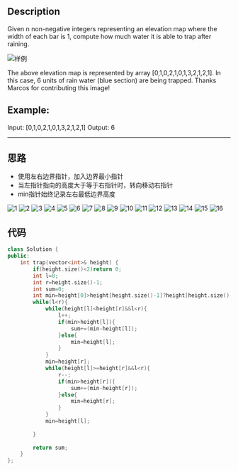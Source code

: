 ## Description
Given n non-negative integers representing an elevation map where the width of each bar is 1, compute how much water it is able to trap after raining.  
  
![样例](../../../image/algorithm/leetcode/42/42-1.png)

The above elevation map is represented by array [0,1,0,2,1,0,1,3,2,1,2,1]. In this case, 6 units of rain water (blue section) are being trapped. Thanks Marcos for contributing this image!

## Example:

Input: [0,1,0,2,1,0,1,3,2,1,2,1]
Output: 6

---
## 思路
* 使用左右边界指针，加入边界最小指针
* 当左指针指向的高度大于等于右指针时，转向移动右指针
* min指针始终记录左右最低边界高度

![1](../../../image/algorithm/leetcode/42/微信截图_20180530091139.png)
![2](../../../image/algorithm/leetcode/42/微信截图_20180530091146.png)
![3](../../../image/algorithm/leetcode/42/微信截图_20180530091153.png)
![4](../../../image/algorithm/leetcode/42/微信截图_20180530091200.png)
![5](../../../image/algorithm/leetcode/42/微信截图_20180530091207.png)
![6](../../../image/algorithm/leetcode/42/微信截图_20180530091213.png)
![7](../../../image/algorithm/leetcode/42/微信截图_20180530091220.png)
![8](../../../image/algorithm/leetcode/42/微信截图_20180530091227.png)
![9](../../../image/algorithm/leetcode/42/微信截图_20180530091234.png)
![10](../../../image/algorithm/leetcode/42/微信截图_20180530091244.png)
![11](../../../image/algorithm/leetcode/42/微信截图_20180530091251.png)
![12](../../../image/algorithm/leetcode/42/微信截图_20180530091257.png)
![13](../../../image/algorithm/leetcode/42/微信截图_20180530091304.png)
![14](../../../image/algorithm/leetcode/42/微信截图_20180530091310.png)
![15](../../../image/algorithm/leetcode/42/微信截图_20180530091317.png)
![16](../../../image/algorithm/leetcode/42/微信截图_20180530091325.png)


## 代码
```c++
class Solution {
public:
    int trap(vector<int>& height) {
        if(height.size()<2)return 0;
        int l=0;
        int r=height.size()-1;
        int sum=0;
        int min=height[0]>height[height.size()-1]?height[height.size()-1]:height[0];
        while(l<r){
            while(height[l]<height[r]&&l<r){
                l++;
                if(min>height[l]){
                    sum+=(min-height[l]);
                }else{
                    min=height[l];
                }
            }
            min=height[r];
            while(height[l]>=height[r]&&l<r){
                r--;
                if(min>height[r]){
                    sum+=(min-height[r]);
                }else{
                    min=height[r];
                }
            }
            min=height[l];
            
        }
        
        return sum;
    }
};
```
